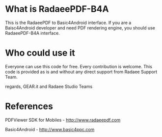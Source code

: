 What is RadaeePDF-B4A
=====================

This is the RadaeePDF to Basic4Android interface.
If you are a Baisc4Android developer and need PDF rendering engine, you should use RadaeePDF-B4A interface.

Who could use it
================

Everyone can use this code for free.
Every contribution is welcome.
This code is provided as is and without any direct support from Radaee Support Team.

regards,
GEAR.it and Radaee Studio Teams

References
==========

PDFViewer SDK for Mobiles - http://www.radaeepdf.com

Basic4Android - http://www.basic4ppc.com
